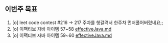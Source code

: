 ## 이번주 목표
1. [o] leet code contest #216 -> 217 주차를 헷갈려서 한주차 먼저풀어버렸네요;;
2. [o] 이팩티브 자바 아이템 57~58 [effectiveJava.md](https://github.com/Road-of-CODEr/stupid-week/blob/master/2020/12/week1/jh20s/effectiveJava.md)
3. [o] 이팩티브 자바 아이템 59~60 [effectiveJava.md](https://github.com/Road-of-CODEr/stupid-week/blob/master/2020/12/week1/jh20s/effectiveJava.md)

